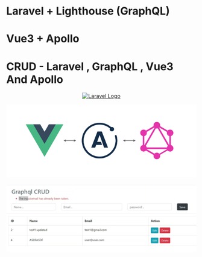 # Laravel + Lighthouse (GraphQL)
# Vue3 + Apollo

# CRUD - Laravel , GraphQL , Vue3 And Apollo

<p align="center"><a href="https://laravel.com" target="_blank"><img src="https://raw.githubusercontent.com/laravel/art/master/logo-lockup/5%20SVG/2%20CMYK/1%20Full%20Color/laravel-logolockup-cmyk-red.svg" width="400" alt="Laravel Logo"></a></p>


![alt text](https://github.com/AjayYadavAi/laravel-9-graphql-vue-3-crud/blob/setup/image.png?raw=true)


![alt text](https://github.com/AjayYadavAi/laravel-9-graphql-vue-3-crud/blob/setup/crud.png?raw=true)

